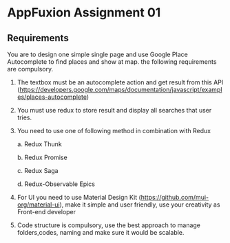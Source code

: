 # AppFuxion Assignment 01

## Requirements

You are to design one simple single page and use Google Place Autocomplete to find places and show at map. the following requirements are compulsory.

1. The textbox must be an autocomplete action and get result from this API (https://developers.google.com/maps/documentation/javascript/examples/places-autocomplete)
2. You must use redux to store result and display all searches that user tries.
3. You need to use one of following method in combination with Redux

   a. Redux Thunk
   
   b. Redux Promise
   
   c. Redux Saga
   
   d. Redux-Observable Epics

4. For UI you need to use Material Design Kit (https://github.com/mui-org/material-ui), make it simple and user friendly, use your creativity as Front-end developer
5. Code structure is compulsory, use the best approach to manage folders,codes, naming and make sure it would be scalable.





